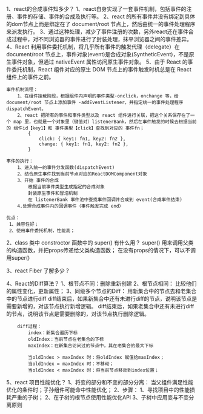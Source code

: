 1、react的合成事件知多少？
    1、react自身实现了一套事件机制，包括事件的注册、事件的存储、事件的合成及执行等。
    2、react 的所有事件并没有绑定到具体的dom节点上而是绑定在了 document/root 节点上，然后由统一的事件处理程序来派发执行。
    3、通过这种处理，减少了事件注册的次数，另外react还在事件合成过程中，对不同浏览器的事件进行了封装处理，抹平浏览器之间的事件差异。
    4、React 利用事件委托机制，将几乎所有事件的触发代理（delegate）在 document/root 节点上，事件对象(event)是合成对象(SyntheticEvent)，不是原生事件对象，但通过 nativeEvent 属性访问原生事件对象。
    5、由于 React 的事件委托机制，React 组件对应的原生 DOM 节点上的事件触发时机总是在 React 组件上的事件之前。

    事件机制流程：
        1、在组件挂载阶段，根据组件内声明的事件类型-onclick，onchange 等，给 document/root 节点上添加事件 -addEventListener，并指定统一的事件处理程序 dispatchEvent。
        2、react 把所有的事件和事件类型以及 react 组件进行关联，把这个关系保存在了一个 map 里，也就是一个对象里（键值对）listenerBank，然后在事件触发的时候去根据当前的 组件id【key1】和 事件类型【click】查找到对应的 事件fn；
            {
                click: { key1: fn1, key2: fn2 },
                change: { key1: fn1, key2: fn2 },
            }

    事件的执行：
        1、进入统一的事件分发函数(dispatchEvent)
        2、结合原生事件找到当前节点对应的ReactDOMComponent对象
        3、开始 事件的合成
            根据当前事件类型生成指定的合成对象
            封装原生事件和冒泡机制
            在 listenerBank 事件池中查找事件回调并合成到 event(合成事件结束)
        4.处理合成事件内的回调事件（事件触发完成 end）

    优点：
     1、兼容性好；
     2、使用事件委托机制，性能高；


2、class 类中 constroctor 函数中的 super() 有什么用？
    super() 用来调用父类的构造函数，并把props传递给父类构造函数；
    在没有props的情况下，可以不调用super()

3、react Fiber 了解多少？

4、React的Diff算法？
    1、根节点不同：删除重新创建
    2、根节点相同：
        比较他们的属性变化，更新属性；
    3、同级多个节点的Diff：
        用新集合中的节点去和老集合中的节点进行diff
        diff结束后，如果新集合中还有未进行diff的节点，说明该节点是需要新增的，对该节点执行新增逻辑。
        diff结束后，如果老集合中还有未进行diff的节点，说明该节点是需要删除的，对该节点执行删除逻辑。

        diff过程：
            index：新集合遍历下标
            oldIndex：当前节点在老集合的下标
            maxIndex：在新集合访问过的节点中，其在老集合的最大下标

            当oldIndex > maxIndex 时：将oldIndex 赋值给maxIndex；
            当oldIndex = maxIndex 时：不移动；
            当oldIndex < maxIndex 时：将当前节点移动到index位置；

5、react 项目性能优化？
    1、将变的部分和不变的部分分离：
        当父组件满足性能优化的条件时；子孙组件可能命中性能优化；
    2、步骤：
        1、寻找项目中的性能损耗严重的子树；
        2、在子树的根节点使用性能优化API
        3、子树中应用变与不变分离原则